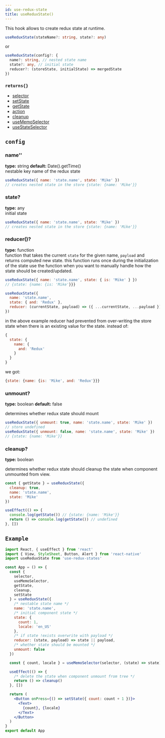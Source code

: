 ```yaml
---
id: use-redux-state
title: useReduxState()
---
```


This hook allows to create redux state at runtime.

```ts
useReduxState(stateName?: string, state?: any)
```

or

```ts
useReduxState(config?: {
  name?: string, // nested state name
  state?: any, // initial state
  reducer?: (storeState, initialState) => mergedState
})
```

### `returns{}`

- [selector](../selector.md)
- [setState](../set-state.md)
- [getState](../get-state.md)
- [action](../action.md)
- [cleanup](../cleanup.md)
- [useMemoSelector](use-memo-selector)
- [useStateSelector](use-state-selector)

## `config`

### **name''**

**type:** string
**default:** Date().getTime() <br/>
nestable key name of the redux state

```js
useReduxState({ name: 'state.name', state: 'Mike' })
// creates nested state in the store {state: {name: 'Mike'}}
```

### **state?**

**type:** any <br/>
initial state

```js
useReduxState({ name: 'state.name', state: 'Mike' })
// creates nested state in the store {state: {name: 'Mike'}}
```

### **reducer()?**

**type:** function <br/>
function that takes the current `state` for the given name, `payload` and returns computed new state.
this function runs once during the initialization of the state
use the function when you want to manually handle how the state should be created/updated.

```js
useReduxState({ name: 'state.name', state: { is: 'Mike' } })
// {state: {name: {is: 'Mike'}}}

useReduxState({
  name: 'state.name',
  state: { and: 'Redux' },
  reducer: (currentState, payload) => ({ ...currentState, ...payload })
})
```

in the above example
reducer had prevented from over-writing the store state when there is an existing value for the state.
instead of:

```js
{
  state: {
    name: {
      and: 'Redux'
    }
  }
}
```

we got:

```js
{state: {name: {is: 'Mike', and: 'Redux'}}}
```

### **unmount?**

**type:** boolean
**default:** false

determines whether redux state should mount

```js
useReduxState({ unmount: true, name: 'state.name', state: 'Mike' })
// store undefined
useReduxState({ unmount: false, name: 'state.name', state: 'Mike' })
// {state: {name: 'Mike'}}
```

### **cleanup?**

**type:** boolean

<!-- **default:** false -->

determines whether redux state should cleanup the state when component unmounted from view.

```js
const { getState } = useReduxState({
  cleanup: true,
  name: 'state.name',
  state: 'Mike'
})

useEffect(() => {
  console.log(getState()) // {state: {name: 'Mike'}}
  return () => console.log(getState()) // undefined
}, [])
```

## `Example`

```jsx
import React, { useEffect } from 'react'
import { View, StyleSheet, Button, Alert } from 'react-native'
import useReduxState from 'use-redux-states'

const App = () => {
  const {
    selector,
    useMemoSelector,
    getState,
    cleanup,
    setState
  } = useReduxState({
    /* nestable state name */
    name: 'state.name',
    /* initial component state */
    state: {
      count: 1,
      locale: 'en_US'
    },
    /* if state !exists overwrite with payload */
    reducer: (state, payload) => state || payload,
    /* whether state should be mounted */
    unmount: false
  })

  const { count, locale } = useMemoSelector(selector, (state) => state)

  useEffect(() => {
    /* delete the state when component unmount from tree */
    return () => cleanup()
  }, [])

  return (
    <Button onPress={() => setState({ count: count + 1 })}>
      <Text>
        {count}, {locale}
      </Text>
    </Button>
  )
}
export default App
```
